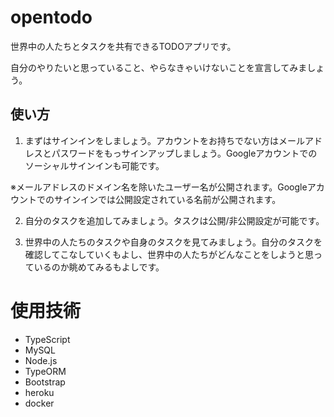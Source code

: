 # opentodo

世界中の人たちとタスクを共有できるTODOアプリです。

自分のやりたいと思っていること、やらなきゃいけないことを宣言してみましょう。

## 使い方

1. まずはサインインをしましょう。アカウントをお持ちでない方はメールアドレスとパスワードをもっサインアップしましょう。Googleアカウントでのソーシャルサインインも可能です。

 ※メールアドレスのドメイン名を除いたユーザー名が公開されます。Googleアカウントでのサインインでは公開設定されている名前が公開されます。
 
2. 自分のタスクを追加してみましょう。タスクは公開/非公開設定が可能です。

3. 世界中の人たちのタスクや自身のタスクを見てみましょう。自分のタスクを確認してこなしていくもよし、世界中の人たちがどんなことをしようと思っているのか眺めてみるもよしです。

# 使用技術

- TypeScript
- MySQL
- Node.js
- TypeORM
- Bootstrap
- heroku
- docker
